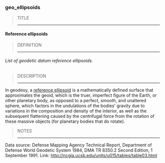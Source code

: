 ### geo_ellipsoids



> TITLE
> 
> ------

#### Reference ellipsoids



> DEFINITION
> 
> ------

###### List of geodetic datum reference ellipsoids.



> DESCRIPTION
> 
> ------

In geodesy, a [reference ellipsoid](https://en.wikipedia.org/wiki/Reference_ellipsoid) is a mathematically defined surface that approximates the geoid, which is the truer, imperfect figure of the Earth, or other planetary body, as opposed to a perfect, smooth, and unaltered sphere, which factors in the undulations of the bodies' gravity due to variations in the composition and density of the interior, as well as the subsequent flattening caused by the centrifugal force from the rotation of these massive objects (for planetary bodies that do rotate).



> NOTES
> 
> ------

Data source: Defense Mapping Agency Technical Report, Department of Defense World Geodetic System 1984, DMA TR 8350.2 Second Edition, 1 September 1991. Link: http://ncgia.ucsb.edu/units/u015/tables/table03.html